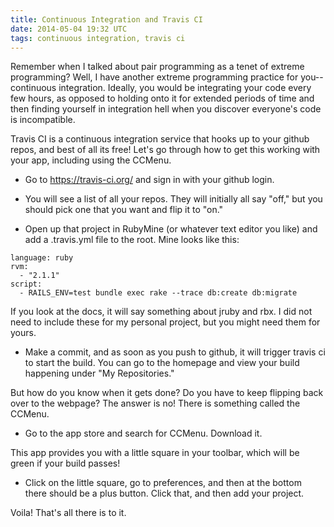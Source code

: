```yaml
---
title: Continuous Integration and Travis CI
date: 2014-05-04 19:32 UTC
tags: continuous integration, travis ci
---
```


Remember when I talked about pair programming as a tenet of extreme programming?  Well,
I have another extreme programming practice for you-- continuous integration.  Ideally, you
would be integrating your code every few hours, as opposed to holding onto it for extended periods
of time and then finding yourself in integration hell when you discover everyone's code is
incompatible.

Travis CI is a continuous integration service that hooks up to your github repos, and best of
all its free! Let's go through how to get this working with your app, including using the
CCMenu.

-  Go to https://travis-ci.org/ and sign in with your github login.

-  You will see a list of all your repos.  They will initially all say "off," but you
should pick one that you want and flip it to "on."

- Open up that project in RubyMine (or whatever text editor you like) and add a .travis.yml
file to the root.  Mine looks like this:

```
language: ruby
rvm:
  - "2.1.1"
script:
  - RAILS_ENV=test bundle exec rake --trace db:create db:migrate
```

If you look at the docs, it will say something about jruby and rbx. I did not need to include these
for my personal project, but you might need them for yours.

- Make a commit, and as soon as you push to github, it will trigger travis ci to start the build.
You can go to the homepage and view your build happening under "My Repositories."

But how do you know when it gets done?  Do you have to keep flipping back over to the webpage? The
answer is no! There is something called the CCMenu.

- Go to the app store and search for CCMenu.  Download it.

This app provides you with a little square in your toolbar, which will be green if your
build passes!

- Click on the little square, go to preferences, and then at the bottom there should be a plus
button.  Click that, and then add your project.

Voila!  That's all there is to it.